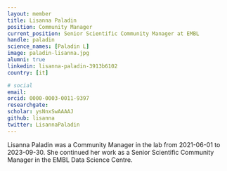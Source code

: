 ```yaml
---
layout: member
title: Lisanna Paladin
position: Community Manager
current_position: Senior Scientific Community Manager at EMBL
handle: paladin
science_names: [Paladin L]
image: paladin-lisanna.jpg
alumni: true
linkedin: lisanna-paladin-3913b6102
country: [it]

# social
email:
orcid: 0000-0003-0011-9397
researchgate:
scholar: ysNnxSwAAAAJ
github: lisanna
twitter: LisannaPaladin
---
```


Lisanna Paladin was a Community Manager in the lab from 2021-06-01 to 2023-09-30. She continued her work as a Senior Scientific Community Manager in the EMBL Data Science Centre.
